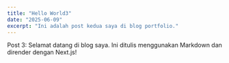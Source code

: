 ```yaml
---
title: "Hello World3"
date: "2025-06-09"
excerpt: "Ini adalah post kedua saya di blog portfolio."
---
```


Post 3: Selamat datang di blog saya. Ini ditulis menggunakan Markdown dan dirender dengan Next.js!
